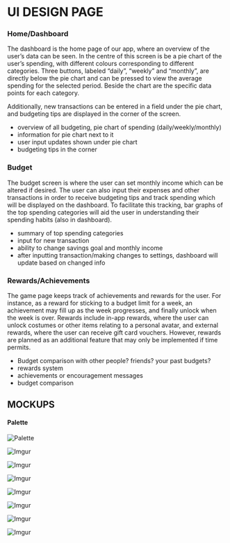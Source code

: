 # UI DESIGN PAGE

### Home/Dashboard
The dashboard is the home page of our app, where an overview of the user’s data can be seen. In the centre of this screen is be a pie chart of the user’s spending, with different colours corresponding to different categories. Three buttons, labeled “daily”, “weekly” and “monthly”, are directly below the pie chart and can be pressed to view the average spending for the selected period. Beside the chart are the specific data points for each category.    

Additionally, new transactions can be entered in a field under the pie chart, and budgeting tips are displayed in the corner of the screen.   
- overview of all budgeting, pie chart of spending (daily/weekly/monthly)
- information for pie chart next to it
- user input updates shown under pie chart
- budgeting tips in the corner

### Budget
The budget screen is where the user can set monthly income which can be altered if desired. The user can also input their expenses and other transactions in order to receive budgeting tips and track spending which will be displayed on the dashboard. To facilitate this tracking, bar graphs of the top spending categories will aid the user in understanding their spending habits (also in dashboard).    

- summary of top spending categories
- input for new transaction
- ability to change savings goal and monthly income
- after inputting transaction/making changes to settings, dashboard will update based on changed info 

### Rewards/Achievements
The game page keeps track of achievements and rewards for the user. For instance, as a reward for sticking to a budget limit for a week, an achievement may fill up as the week progresses, and finally unlock when the week is over. Rewards include in-app rewards, where the user can unlock costumes or other items relating to a personal avatar, and external rewards, where the user can receive gift card vouchers. However, rewards are planned as an additional feature that may only be implemented if time permits.    
- Budget comparison with other people? friends? your past budgets?
- rewards system
- achievements or encouragement messages
- budget comparison

## MOCKUPS

#### Palette
![Palette](http://i.imgur.com/NdZUKV3.png)   

![Imgur](http://i.imgur.com/0K514uo.png)    

![Imgur](http://i.imgur.com/SrdZmJ3.jpg)    

![Imgur](http://i.imgur.com/SWGzgmM.jpg)

![Imgur](http://i.imgur.com/BHlAbJ5.jpg)   

![Imgur](http://i.imgur.com/4eyLbo6.jpg)   

![Imgur](http://i.imgur.com/d27Ki3n.png)   

![Imgur](http://i.imgur.com/9ZsKFHv.png)   
